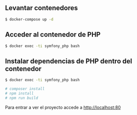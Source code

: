 ## Levantar contenedores

```bash
$ docker-compose up -d
```

## Acceder al contenedor de PHP

```bash
$ docker exec -ti symfony_php bash
```

## Instalar dependencias de PHP dentro del contenedor

```bash
$ docker exec -ti symfony_php bash

# composer install
# npm install
# npm run build
```

Para entrar a ver el proyecto accede a [http://localhost:80](http://localhost:80)
